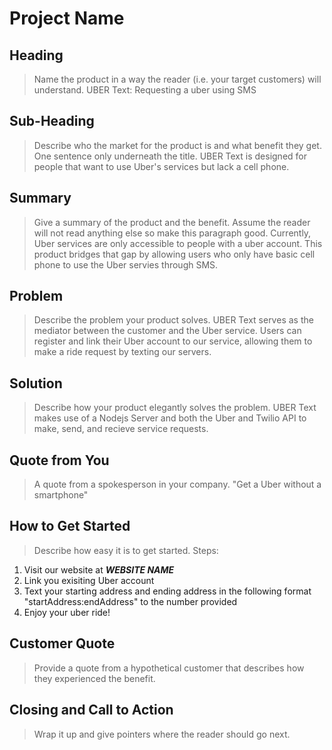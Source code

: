 # Project Name #

<!-- 
> This material was originally posted [here](http://www.quora.com/What-is-Amazons-approach-to-product-development-and-product-management). It is reproduced here for posterities sake.

There is an approach called "working backwards" that is widely used at Amazon. They work backwards from the customer, rather than starting with an idea for a product and trying to bolt customers onto it. While working backwards can be applied to any specific product decision, using this approach is especially important when developing new products or features.

For new initiatives a product manager typically starts by writing an internal press release announcing the finished product. The target audience for the press release is the new/updated product's customers, which can be retail customers or internal users of a tool or technology. Internal press releases are centered around the customer problem, how current solutions (internal or external) fail, and how the new product will blow away existing solutions.

If the benefits listed don't sound very interesting or exciting to customers, then perhaps they're not (and shouldn't be built). Instead, the product manager should keep iterating on the press release until they've come up with benefits that actually sound like benefits. Iterating on a press release is a lot less expensive than iterating on the product itself (and quicker!).

If the press release is more than a page and a half, it is probably too long. Keep it simple. 3-4 sentences for most paragraphs. Cut out the fat. Don't make it into a spec. You can accompany the press release with a FAQ that answers all of the other business or execution questions so the press release can stay focused on what the customer gets. My rule of thumb is that if the press release is hard to write, then the product is probably going to suck. Keep working at it until the outline for each paragraph flows. 

Oh, and I also like to write press-releases in what I call "Oprah-speak" for mainstream consumer products. Imagine you're sitting on Oprah's couch and have just explained the product to her, and then you listen as she explains it to her audience. That's "Oprah-speak", not "Geek-speak".

Once the project moves into development, the press release can be used as a touchstone; a guiding light. The product team can ask themselves, "Are we building what is in the press release?" If they find they're spending time building things that aren't in the press release (overbuilding), they need to ask themselves why. This keeps product development focused on achieving the customer benefits and not building extraneous stuff that takes longer to build, takes resources to maintain, and doesn't provide real customer benefit (at least not enough to warrant inclusion in the press release).
 -->
 
## Heading ##
  > Name the product in a way the reader (i.e. your target customers) will understand.
  UBER Text: Requesting a uber using SMS

## Sub-Heading ##
  > Describe who the market for the product is and what benefit they get. One sentence only underneath the title.
  UBER Text is designed for people that want to use Uber's services but lack a cell phone. 

## Summary ##
  > Give a summary of the product and the benefit. Assume the reader will not read anything else so make this paragraph good.
  Currently, Uber services are only accessible to people with a uber account. This product bridges that gap by allowing users who only have basic cell phone to use the Uber servies through SMS.

## Problem ##
  > Describe the problem your product solves.
  UBER Text serves as the mediator between the customer and the Uber service. Users can register and link their Uber account to our service, allowing them to make a ride request by texting our servers.

## Solution ##
  > Describe how your product elegantly solves the problem.
  UBER Text makes use of a Nodejs Server and both the Uber and Twilio API to make, send, and recieve service requests.

## Quote from You ##
  > A quote from a spokesperson in your company.
  "Get a Uber without a smartphone"

## How to Get Started ##
  > Describe how easy it is to get started.
  Steps:
  1. Visit our website at ***WEBSITE NAME***
  2. Link you exisiting Uber account
  3. Text your starting address and ending address in the following format "startAddress:endAddress" to the number provided
  4. Enjoy your uber ride!


## Customer Quote ##
  > Provide a quote from a hypothetical customer that describes how they experienced the benefit.
  

## Closing and Call to Action ##
  > Wrap it up and give pointers where the reader should go next.
